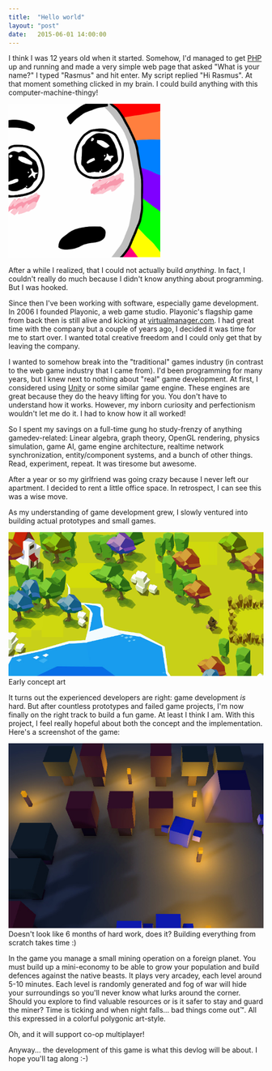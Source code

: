 ```yaml
---
title:  "Hello world"
layout: "post"
date:   2015-06-01 14:00:00
---
```

I think I was 12 years old when it started. Somehow, I'd managed to get <a href="http://php.net">PHP</a> up and running and made a very simple web page that asked "What is your name?" I typed "Rasmus" and hit enter. My script replied "Hi Rasmus". At that moment something clicked in my brain. I could build anything with this computer-machine-thingy!

<img src="/assets/images/rainbow.jpg" style="width: 300px">

After a while I realized, that I could not actually build *anything*. In fact, I couldn't really do much because I didn't know anything about programming. But I was hooked.

Since then I've been working with software, especially game development. In 2006 I founded Playonic, a web game studio. Playonic's flagship game from back then is still alive and kicking at [virtualmanager.com](http://www.virtualmanager.com/). I had great time with the company but a couple of years ago, I decided it was time for me to start over. I wanted total creative freedom and I could only get that by leaving the company.

I wanted to somehow break into the "traditional" games industry (in contrast to the web game industry that I came from). I'd been programming for many years, but I knew next to nothing about "real" game development. At first, I considered using [Unity](https://unity3d.com/) or some similar game engine. These engines are great because they do the heavy lifting for you. You don't have to understand how it works. However, my inborn curiosity and perfectionism wouldn't let me do it. I had to know how it all worked!

So I spent my savings on a full-time gung ho study-frenzy of anything gamedev-related: Linear algebra, graph theory, OpenGL rendering, physics simulation, game AI, game engine architecture, realtime network synchronization, entity/component systems, and a bunch of other things. Read, experiment, repeat. It was tiresome but awesome.

After a year or so my girlfriend was going crazy because I never left our apartment. I decided to rent a little office space. In retrospect, I can see this was a wise move.

As my understanding of game development grew, I slowly ventured into building actual prototypes and small games.

<p class="photo">
  <img src="/assets/images/early-dino-hatch-concept-art.jpg"><br>
  Early concept art
</p>

It turns out the experienced developers are right: game development *is* hard. But after countless prototypes and failed game projects, I'm now finally on the right track to build a fun game. At least I think I am. With this project, I feel really hopeful about both the concept and the implementation. Here's a screenshot of the game:

<p class="photo">
  <a href="https://www.youtube.com/watch?v=nEnwg0i7V7Y"><img src="/assets/images/flowstone-ss.jpg"></a>
  <br>
  Doesn't look like 6 months of hard work, does it? Building everything from scratch takes time :)
</p>

In the game you manage a small mining operation on a foreign planet. You must build up a mini-economy to be able to grow your population and build defences against the native beasts. It plays very arcadey, each level around 5-10 minutes. Each level is randomly generated and fog of war will hide your surroundings so you'll never know what lurks around the corner. Should you explore to find valuable resources or is it safer to stay and guard the miner? Time is ticking and when night falls... bad things come out™. All this expressed in a colorful polygonic art-style.

Oh, and it will support co-op multiplayer!

Anyway... the development of this game is what this devlog will be about. I hope you'll tag along :-)
